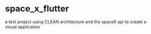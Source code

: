 # space_x_flutter
a test project using CLEAN architecture and the spaceX api to create a visual application
